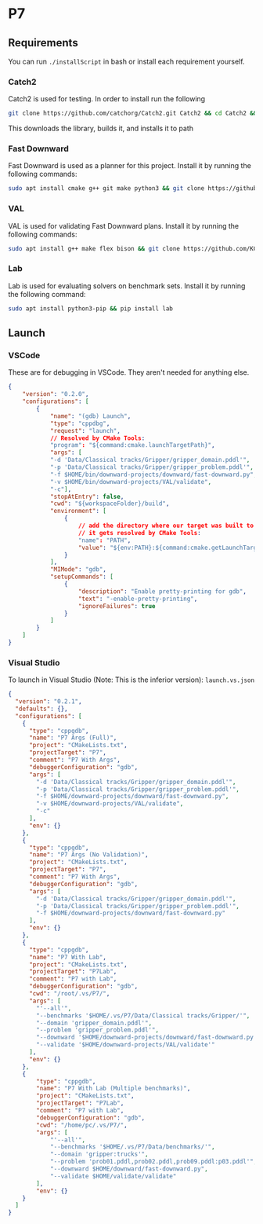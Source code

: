 # P7
## Requirements
You can run `./installScript` in bash or install each requirement yourself.

### Catch2
Catch2 is used for testing.
In order to install run the following

```bash
git clone https://github.com/catchorg/Catch2.git Catch2 && cd Catch2 && cmake -Bbuild -H. -DBUILD_TESTING=OFF && sudo cmake --build build/ --target install && cd ..
```

This downloads the library, builds it, and installs it to path

### Fast Downward
Fast Downward is used as a planner for this project.
Install it by running the following commands:
```bash
sudo apt install cmake g++ git make python3 && git clone https://github.com/aibasel/downward.git && cd downward && ./build.py
```

### VAL
VAL is used for validating Fast Downward plans.
Install it by running the following commands:
```bash
sudo apt install g++ make flex bison && git clone https://github.com/KCL-Planning/VAL.git && cd VAL && git checkout a5565396007eee73ac36527fbf904142b3077c74 && make clean && sed -i 's/-Werror //g' Makefile && make
```

### Lab
Lab is used for evaluating solvers on benchmark sets.
Install it by running the following command:
```bash
sudo apt install python3-pip && pip install lab
```

## Launch
### VSCode
These are for debugging in VSCode. They aren't needed for anything else.
```json
{
    "version": "0.2.0",
    "configurations": [
        {
            "name": "(gdb) Launch",
            "type": "cppdbg",
            "request": "launch",
            // Resolved by CMake Tools:
            "program": "${command:cmake.launchTargetPath}",
            "args": [
            "-d 'Data/Classical tracks/Gripper/gripper_domain.pddl'",
            "-p 'Data/Classical tracks/Gripper/gripper_problem.pddl'",
            "-f $HOME/bin/downward-projects/downward/fast-downward.py",
            "-v $HOME/bin/downward-projects/VAL/validate",
            "-c"],
            "stopAtEntry": false,
            "cwd": "${workspaceFolder}/build",
            "environment": [
                {
                    // add the directory where our target was built to the PATHs
                    // it gets resolved by CMake Tools:
                    "name": "PATH",
                    "value": "${env:PATH}:${command:cmake.getLaunchTargetDirectory}"
                }
            ],
            "MIMode": "gdb",
            "setupCommands": [
                {
                    "description": "Enable pretty-printing for gdb",
                    "text": "-enable-pretty-printing",
                    "ignoreFailures": true
                }
            ]
        }
    ]
}
```

### Visual Studio
To launch in Visual Studio (Note: This is the inferior version):
`launch.vs.json`
```json
{
  "version": "0.2.1",
  "defaults": {},
  "configurations": [
    {
      "type": "cppgdb",
      "name": "P7 Args (Full)",
      "project": "CMakeLists.txt",
      "projectTarget": "P7",
      "comment": "P7 With Args",
      "debuggerConfiguration": "gdb",
      "args": [
        "-d 'Data/Classical tracks/Gripper/gripper_domain.pddl'",
        "-p 'Data/Classical tracks/Gripper/gripper_problem.pddl'",
        "-f $HOME/downward-projects/downward/fast-downward.py",
        "-v $HOME/downward-projects/VAL/validate",
        "-c"
      ],
      "env": {}
    },
    {
      "type": "cppgdb",
      "name": "P7 Args (No Validation)",
      "project": "CMakeLists.txt",
      "projectTarget": "P7",
      "comment": "P7 With Args",
      "debuggerConfiguration": "gdb",
      "args": [
        "-d 'Data/Classical tracks/Gripper/gripper_domain.pddl'",
        "-p 'Data/Classical tracks/Gripper/gripper_problem.pddl'",
        "-f $HOME/downward-projects/downward/fast-downward.py"
      ],
      "env": {}
    },
    {
      "type": "cppgdb",
      "name": "P7 With Lab",
      "project": "CMakeLists.txt",
      "projectTarget": "P7Lab",
      "comment": "P7 with Lab",
      "debuggerConfiguration": "gdb",
      "cwd": "/root/.vs/P7/",
      "args": [
        "'--all'",
        "--benchmarks '$HOME/.vs/P7/Data/Classical tracks/Gripper/'",
        "--domain 'gripper_domain.pddl'",
        "--problem 'gripper_problem.pddl'",
        "--downward '$HOME/downward-projects/downward/fast-downward.py'",
        "--validate '$HOME/downward-projects/VAL/validate'"
      ],
      "env": {}
    },
    {
        "type": "cppgdb",
        "name": "P7 With Lab (Multiple benchmarks)",
        "project": "CMakeLists.txt",
        "projectTarget": "P7Lab",
        "comment": "P7 with Lab",
        "debuggerConfiguration": "gdb",
        "cwd": "/home/pc/.vs/P7/",
        "args": [
            "'--all'",
            "--benchmarks '$HOME/.vs/P7/Data/benchmarks/'",
            "--domain 'gripper:trucks'",
            "--problem 'prob01.pddl,prob02.pddl,prob09.pddl:p03.pddl'",
            "--downward $HOME/downward/fast-downward.py",
            "--validate $HOME/validate/validate"
        ],
        "env": {}
    }
  ]
}
```
